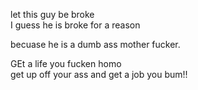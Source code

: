 let this guy be broke  
I guess he is broke for a reason  
  
becuase he is a dumb ass mother fucker.  
  
GEt a life you fucken homo  
get up off your ass and get a job you bum!!